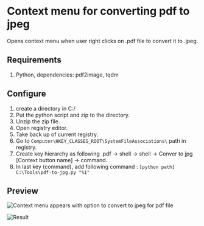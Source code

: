 # Context menu for converting pdf to jpeg

Opens context menu when user right clicks on .pdf file to convert it to .jpeg.

## Requirements

1. Python, dependencies: pdf2image, tqdm  

## Configure

1.  create a directory in C:/
2.  Put the python script and zip to the directory.
3.  Unzip the zip file.
4.  Open registry editor.
5.  Take back up of current registry.
6.  Go to `Computer\HKEY_CLASSES_ROOT\SystemFileAssociations\` path in registry.
7.  Create key hierarchy as following .pdf -> shell -> shell -> Conver to jpg [Context button name] -> command.
8.  In last key (command), add following command  : `[python path] C:\Tools\pdf-to-jpg.py "%1"` 

## Preview

![Context menu appears with option to convert to jpeg for pdf file](https://github.com/PoojanSmart/pdf-to-jpeg-context-menu/assets/44301271/5168797c-45ec-479f-85d7-b1ebfbae1df0)

![Result](https://github.com/PoojanSmart/pdf-to-jpeg-context-menu/assets/44301271/94587ade-7f65-4a5f-af8d-a03345902b4d)



